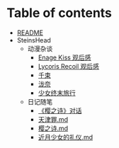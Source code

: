# Table of contents

- [README](README.md)
- SteinsHead
  - 动漫杂谈
    - [Enage Kiss 观后感](SteinsHead/动漫杂谈/Engage-Kiss.md)
    - [Lycoris Recoil 观后感](SteinsHead/动漫杂谈/Lycoris-Recoil.md)
    - [千束](SteinsHead/动漫杂谈/千束.md)
    - [泷奈](SteinsHead/动漫杂谈/泷奈.md)
    - [少女终末旅行](SteinsHead/动漫杂谈/少女终末旅行.md)
  - 日记随笔
    - [《樱之诗》对话](SteinsHead/日记随笔/《樱之诗》对话.md)
    - [天津罪.md](SteinsHead/日记随笔/天津罪.md)
    - [樱之诗.md](SteinsHead/日记随笔/樱之诗.md)
    - [近月少女的礼仪.md](SteinsHead/日记随笔/近月少女的礼仪.md)